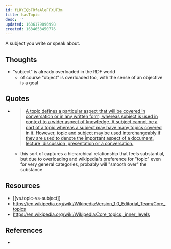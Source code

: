 ```yaml
---
id: fLRYIQbFRfaAleFFXUF3m
title: hasTopic
desc: ''
updated: 1636179896998
created: 1634653450776
---
```




A subject you write or speak about.

## Thoughts

- "subject" is already overloaded in the RDF world
  - of course "object" is overloaded too, with the sense of an objective is a goal

## Quotes

- > [A topic defines a particular aspect that will be covered in conversation or in any written form, whereas subject is used in context to a wider aspect of knowledge. A subject cannot be a part of a topic whereas a subject may have many topics covered in it. However, topic and subject may be used interchangeably if they are used to denote the important aspect of a document, lecture, discussion, presentation or a conversation.][1] 
  - this sort of captures a hierarchical relationship that feels substantial, but due to overloading and wikipedia's preference for "topic" even for very general categories, probably will "smooth over" the substance

## Resources
- [[vs.topic-vs-subject]]
- https://en.wikipedia.org/wiki/Wikipedia:Version_1.0_Editorial_Team/Core_topics
- https://en.wikipedia.org/wiki/Wikipedia:Core_topics,_inner_levels

## References

- [1]: http://www.speakupcroatia.com/topic-vs-subject-vs-theme/ "“Topic” VS “subject” VS “theme”"
